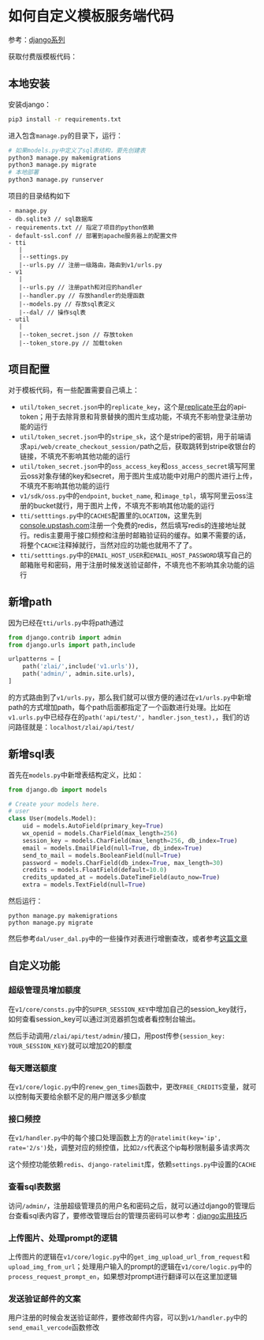# 如何自定义模板服务端代码

参考：[django系列](https://www.jianshu.com/nb/30051783)

获取付费版模板代码：

## 本地安装

安装django：

```bash
pip3 install -r requirements.txt
```

进入包含`manage.py`的目录下，运行：

```bash
# 如果models.py中定义了sql表结构，要先创建表
python3 manage.py makemigrations
python3 manage.py migrate
# 本地部署
python3 manage.py runserver
```

项目的目录结构如下

```
- manage.py
- db.sqlite3 // sql数据库
- requirements.txt // 指定了项目的python依赖
- default-ssl.conf // 部署到apache服务器上的配置文件
- tti
   |
   |--settings.py
   |--urls.py // 注册一级路由，路由到v1/urls.py
- v1
   |
   |--urls.py // 注册path和对应的handler
   |--handler.py // 存放handler的处理函数
   |--models.py // 存放sql表定义
   |--dal/ // 操作sql表
- util
   |
   |--token_secret.json // 存放token
   |--token_store.py // 加载token
```

## 项目配置

对于模板代码，有一些配置需要自己填上：

- `util/token_secret.json`中的`replicate_key`，这个是[replicate平台](https://replicate.com/account/api-tokens)的api-token；用于去除背景和背景替换的图片生成功能，不填充不影响登录注册功能的运行
- `util/token_secret.json`中的`stripe_sk`，这个是stripe的密钥，用于前端请求`api/web/create_checkout_session/`path之后，获取跳转到stripe收银台的链接，不填充不影响其他功能的运行
- `util/token_secret.json`中的`oss_access_key`和`oss_access_secret`填写阿里云oss对象存储的key和secret，用于图片生成功能中对用户的图片进行上传，不填充不影响其他功能的运行
- `v1/sdk/oss.py`中的`endpoint`, `bucket_name`, 和`image_tpl`，填写阿里云oss注册的bucket就行，用于图片上传，不填充不影响其他功能的运行
- `tti/setttings.py`中的`CACHES`配置里的`LOCATION`，这里先到[console.upstash.com](https://console.upstash.com)注册一个免费的redis，然后填写redis的连接地址就行。redis主要用于接口频控和注册时邮箱验证码的缓存。如果不需要的话，将整个`CACHE`注释掉就行，当然对应的功能也就用不了了。
- `tti/setttings.py`中的`EMAIL_HOST_USER`和`EMAIL_HOST_PASSWORD`填写自己的邮箱账号和密码，用于注册时候发送验证邮件，不填充也不影响其余功能的运行

## 新增path

因为已经在`tti/urls.py`中将path通过

```py
from django.contrib import admin
from django.urls import path,include

urlpatterns = [
    path('zlai/',include('v1.urls')),
    path('admin/', admin.site.urls),
]
```

的方式路由到了`v1/urls.py`，那么我们就可以很方便的通过在`v1/urls.py`中新增path的方式增加path，每个path后面都指定了一个函数进行处理。比如在`v1.urls.py`中已经存在的`path('api/test/', handler.json_test),`，我们的访问路径就是：`localhost/zlai/api/test/`

## 新增sql表
首先在`models.py`中新增表结构定义，比如：

```py
from django.db import models

# Create your models here.
# user
class User(models.Model):
    uid = models.AutoField(primary_key=True)
    wx_openid = models.CharField(max_length=256)
    session_key = models.CharField(max_length=256, db_index=True)
    email = models.EmailField(null=True, db_index=True)
    send_to_mail = models.BooleanField(null=True)
    password = models.CharField(db_index=True, max_length=30)
    credits = models.FloatField(default=10.0)
    credits_updated_at = models.DateTimeField(auto_now=True)
    extra = models.TextField(null=True)
```

然后运行：

```
python manage.py makemigrations
python manage.py migrate
```

然后参考`dal/user_dal.py`中的一些操作对表进行增删查改，或者参考[这篇文章](https://www.jianshu.com/p/eb9d5136ee92)

## 自定义功能

### 超级管理员增加额度

在`v1/core/consts.py`中的`SUPER_SESSION_KEY`中增加自己的session_key就行，如何查看session_key可以通过浏览器抓包或者看控制台输出。

然后手动调用`/zlai/api/test/admin/`接口，用post传参`{session_key: YOUR_SESSION_KEY}`就可以增加20的额度

### 每天赠送额度

在`v1/core/logic.py`中的`renew_gen_times`函数中，更改`FREE_CREDITS`变量，就可以控制每天要给余额不足的用户赠送多少额度

### 接口频控

在`v1/handler.py`中的每个接口处理函数上方的`@ratelimit(key='ip', rate='2/s')`处，调整对应的频控值，比如`2/s`代表这个ip每秒限制最多请求两次

这个频控功能依赖`redis`、`django-ratelimit`库，依赖`settings.py`中设置的`CACHE`

### 查看sql表数据

访问`/admin/`，注册超级管理员的用户名和密码之后，就可以通过django的管理后台查看sql表内容了，要修改管理后台的管理员密码可以参考：[django实用技巧](https://www.jianshu.com/p/bdb43155513d)

### 上传图片、处理prompt的逻辑

上传图片的逻辑在`v1/core/logic.py`中的`get_img_upload_url_from_request`和`upload_img_from_url`；处理用户输入的prompt的逻辑在`v1/core/logic.py`中的`process_request_prompt_en`，如果想对prompt进行翻译可以在这里加逻辑

### 发送验证邮件的文案

用户注册的时候会发送验证邮件，要修改邮件内容，可以到`v1/handler.py`中的`send_email_vercode`函数修改